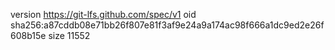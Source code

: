 version https://git-lfs.github.com/spec/v1
oid sha256:a87cddb08e71bb26f807e81f3af9e24a9a174ac98f666a1dc9ed2e26f608b15e
size 11552
